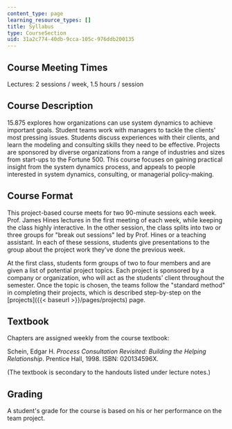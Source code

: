 ```yaml
---
content_type: page
learning_resource_types: []
title: Syllabus
type: CourseSection
uid: 31a2c774-40db-9cca-105c-976ddb200135
---
```


Course Meeting Times
--------------------

Lectures: 2 sessions / week, 1.5 hours / session

Course Description
------------------

15.875 explores how organizations can use system dynamics to achieve important goals. Student teams work with managers to tackle the clients' most pressing issues. Students discuss experiences with their clients, and learn the modeling and consulting skills they need to be effective. Projects are sponsored by diverse organizations from a range of industries and sizes from start-ups to the Fortune 500. This course focuses on gaining practical insight from the system dynamics process, and appeals to people interested in system dynamics, consulting, or managerial policy-making.

Course Format
-------------

This project-based course meets for two 90-minute sessions each week. Prof. James Hines lectures in the first meeting of each week, while keeping the class highly interactive. In the other session, the class splits into two or three groups for "break out sessions" led by Prof. Hines or a teaching assistant. In each of these sessions, students give presentations to the group about the project work they've done the previous week.

At the first class, students form groups of two to four members and are given a list of potential project topics. Each project is sponsored by a company or organization, who will act as the students' client throughout the semester. Once the topic is chosen, the teams follow the "standard method" in completing their projects, which is described step-by-step on the [projects]({{< baseurl >}}/pages/projects) page.

Textbook
--------

Chapters are assigned weekly from the course textbook:

Schein, Edgar H. _Process Consultation Revisited: Building the Helping Relationship_. Prentice Hall, 1998. ISBN: 020134596X.

(The textbook is secondary to the handouts listed under lecture notes.)

Grading
-------

A student's grade for the course is based on his or her performance on the team project.